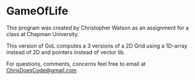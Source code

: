 # GameOfLife
This program was created by Christopher Watson as an assignment for a class at Chapman University.

This version of GoL computes a 3 versions of a 2D Grid using a 1D-array instead of 2D and pointers instead of vector lib.

For questions, comments, concerns feel free to email at ChrisDoesCode@gmail.com
